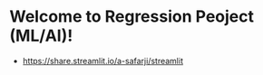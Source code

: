 # Welcome to Regression Peoject (ML/AI)!


* https://share.streamlit.io/a-safarji/streamlit

<!--Edit `/streamlit_app.py` to customize this app to your heart's desire :heart:

If you have any questions, checkout our [documentation](https://docs.streamlit.io) and [community
forums](https://discuss.streamlit.io).
-->
